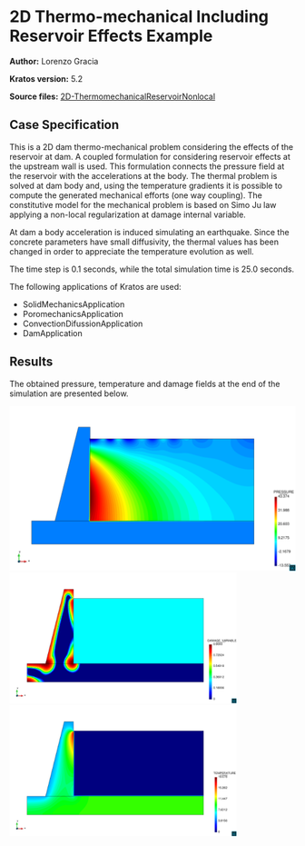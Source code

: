 # 2D Thermo-mechanical Including Reservoir Effects Example

**Author:** Lorenzo Gracia

**Kratos version:** 5.2

**Source files:** [2D-ThermomechanicalReservoirNonlocal](https://github.com/KratosMultiphysics/Examples/tree/master/dam/use_cases/2d_dam_thermo_mechanical_with_reservoir/source)

## Case Specification

This is a 2D dam thermo-mechanical problem considering the effects of the reservoir at dam. A coupled formulation for considering reservoir effects at the upstream wall is used. This formulation connects the pressure field at the reservoir with the accelerations at the body. The thermal problem is solved at dam body and, using the temperature gradients it is possible to compute the generated mechanical efforts (one way coupling). The constitutive model for the mechanical problem is based on Simo Ju law applying a non-local regularization at damage internal variable.

At dam a body acceleration is induced simulating an earthquake. Since the concrete parameters have small diffusivity, the thermal values has been changed in order to appreciate the temperature evolution as well.

The time step is 0.1 seconds, while the total simulation time is 25.0 seconds.

The following applications of Kratos are used:
* SolidMechanicsApplication
* PoromechanicsApplication 
* ConvectionDifussionApplication
* DamApplication

## Results

The obtained pressure, temperature and damage fields at the end of the simulation are presented below.  

<img
  src="data/2d_thermo_mechanical_reservoir_pressure_post.png"
  width="800"
  title="Summer">
<img
  src="data/2d_thermo_mechanical_reservoir_damage_post.png"
  width="400"
  title="Winter">
  <img
  src="data/2d_thermo_mechanical_reservoir_temp_post.png"
  width="400"
  title="Winter">